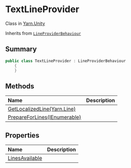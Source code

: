 # TextLineProvider

Class in [Yarn.Unity](/api/csharp/yarn.unity.md)

Inherits from [`LineProviderBehaviour`](/api/csharp/yarn.unity.lineproviderbehaviour.md)

## Summary



```csharp
public class TextLineProvider : LineProviderBehaviour
    {
    }
```

## Methods

|Name|Description|
|:---|:---|
|[GetLocalizedLine(Yarn.Line)](/api/csharp/yarn.unity.textlineprovider.getlocalizedline.md)||
|[PrepareForLines(IEnumerable<string>)](/api/csharp/yarn.unity.textlineprovider.prepareforlines.md)||

## Properties

|Name|Description|
|:---|:---|
|[LinesAvailable](/api/csharp/yarn.unity.textlineprovider.linesavailable.md)||

